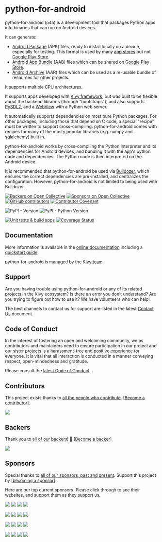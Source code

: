 # python-for-android

python-for-android (p4a) is a development tool that packages Python apps into
binaries that can run on Android devices.

It can generate: 

* [Android Package](https://en.wikipedia.org/wiki/Apk_(file_format)) (APK)
  files, ready to install locally on a device, especially for testing. This format
  is used by many [app stores](https://en.wikipedia.org/wiki/List_of_Android_app_stores)
  but not [Google Play Store](https://play.google.com/store/). 
* [Android App Bundle](https://developer.android.com/guide/app-bundle/faq) 
  (AAB) files which can be shared on [Google Play Store](https://play.google.com/store/).
* [Android Archive](https://developer.android.com/studio/projects/android-library)
  (AAR) files which can be used as a re-usable bundle of resources for other 
  projects.
 
It supports multiple CPU architectures.

It supports apps developed with [Kivy framework](http://kivy.org), but was
built to be flexible about the backend libraries (through "bootstraps"), and 
also supports [PySDL2](https://pypi.org/project/PySDL2/), and a
[WebView](https://developer.android.com/reference/android/webkit/WebView) with
a Python web server.

It automatically supports dependencies on most pure Python packages. For other
packages, including those that depend on C code, a special "recipe" must be 
written to support cross-compiling. python-for-android comes with recipes for
many of the mosty popular libraries (e.g. numpy and sqlalchemy) built in.

python-for-android works by cross-compiling the Python interpreter and its
dependencies for Android devices, and bundling it with the app's python code
and dependencies. The Python code is then interpreted on the Android device.

It is recommended that python-for-android be used via 
[Buildozer](https://buildozer.readthedocs.io/), which ensures the correct
dependencies are pre-installed, and centralizes the configuration. However, 
python-for-android is not limited to being used with Buildozer.

[![Backers on Open Collective](https://opencollective.com/kivy/backers/badge.svg)](#backers)
[![Sponsors on Open Collective](https://opencollective.com/kivy/sponsors/badge.svg)](#sponsors)
[![GitHub contributors](https://img.shields.io/github/contributors-anon/kivy/python-for-android)](https://github.com/kivy/python-for-android/graphs/contributors)
[![Contributor Covenant](https://img.shields.io/badge/Contributor%20Covenant-2.1-4baaaa.svg)](CODE_OF_CONDUCT.md)

![PyPI - Version](https://img.shields.io/pypi/v/python-for-android)
![PyPI - Python Version](https://img.shields.io/pypi/pyversions/python-for-android)

[![Unit tests & build apps](https://github.com/kivy/python-for-android/workflows/Unit%20tests%20&%20build%20apps/badge.svg?branch=develop)](https://github.com/kivy/python-for-android/actions?query=workflow%3A%22Unit+tests+%26+build+apps%22)
[![Coverage Status](https://coveralls.io/repos/github/kivy/python-for-android/badge.svg?branch=develop&kill_cache=1)](https://coveralls.io/github/kivy/python-for-android?branch=develop)

## Documentation

More information is available in the 
[online documentation](https://python-for-android.readthedocs.io) including a
[quickstart guide](https://python-for-android.readthedocs.io/en/latest/quickstart.html).

python-for-android is managed by the [Kivy team](https://kivy.org).

## Support

Are you having trouble using python-for-android or any of its related projects
in the Kivy ecosystem?
Is there an error you don’t understand? Are you trying to figure out how to use 
it? We have volunteers who can help!

The best channels to contact us for support are listed in the latest 
[Contact Us](https://github.com/kivy/pyton-for-android/blob/master/CONTACT.md)
document.

## Code of Conduct

In the interest of fostering an open and welcoming community, we as 
contributors and maintainers need to ensure participation in our project and 
our sister projects is a harassment-free and positive experience for everyone. 
It is vital that all interaction is conducted in a manner conveying respect, 
open-mindedness and gratitude.

Please consult the [latest Code of Conduct](https://github.com/kivy/python-for-android/blob/master/CODE_OF_CONDUCT.md).

## Contributors

This project exists thanks to 
[all the people who contribute](https://github.com/kivy/python-for-android/graphs/contributors).
[[Become a contributor](CONTRIBUTING.md)].

<img src="https://contrib.nn.ci/api?repo=kivy/python-for-android&pages=5&no_bot=true&radius=22&cols=18">

## Backers

Thank you to [all of our backers](https://opencollective.com/kivy)! 
🙏 [[Become a backer](https://opencollective.com/kivy#backer)]

<img src="https://opencollective.com/kivy/backers.svg?width=890&avatarHeight=44&button=false">

## Sponsors

Special thanks to 
[all of our sponsors, past and present](https://opencollective.com/kivy).
Support this project by 
[[becoming a sponsor](https://opencollective.com/kivy#sponsor)].

Here are our top current sponsors. Please click through to see their websites,
and support them as they support us. 

<!--- See https://github.com/orgs/kivy/discussions/15 for explanation of this code. -->
<a href="https://opencollective.com/kivy/sponsor/0/website" target="_blank"><img src="https://opencollective.com/kivy/sponsor/0/avatar.svg"></a>
<a href="https://opencollective.com/kivy/sponsor/1/website" target="_blank"><img src="https://opencollective.com/kivy/sponsor/1/avatar.svg"></a>
<a href="https://opencollective.com/kivy/sponsor/2/website" target="_blank"><img src="https://opencollective.com/kivy/sponsor/2/avatar.svg"></a>
<a href="https://opencollective.com/kivy/sponsor/3/website" target="_blank"><img src="https://opencollective.com/kivy/sponsor/3/avatar.svg"></a>

<a href="https://opencollective.com/kivy/sponsor/4/website" target="_blank"><img src="https://opencollective.com/kivy/sponsor/4/avatar.svg"></a>
<a href="https://opencollective.com/kivy/sponsor/5/website" target="_blank"><img src="https://opencollective.com/kivy/sponsor/5/avatar.svg"></a>
<a href="https://opencollective.com/kivy/sponsor/6/website" target="_blank"><img src="https://opencollective.com/kivy/sponsor/6/avatar.svg"></a>
<a href="https://opencollective.com/kivy/sponsor/7/website" target="_blank"><img src="https://opencollective.com/kivy/sponsor/7/avatar.svg"></a>

<a href="https://opencollective.com/kivy/sponsor/8/website" target="_blank"><img src="https://opencollective.com/kivy/sponsor/8/avatar.svg"></a>
<a href="https://opencollective.com/kivy/sponsor/9/website" target="_blank"><img src="https://opencollective.com/kivy/sponsor/9/avatar.svg"></a>
<a href="https://opencollective.com/kivy/sponsor/10/website" target="_blank"><img src="https://opencollective.com/kivy/sponsor/10/avatar.svg"></a>
<a href="https://opencollective.com/kivy/sponsor/11/website" target="_blank"><img src="https://opencollective.com/kivy/sponsor/11/avatar.svg"></a>

<a href="https://opencollective.com/kivy/sponsor/12/website" target="_blank"><img src="https://opencollective.com/kivy/sponsor/12/avatar.svg"></a>
<a href="https://opencollective.com/kivy/sponsor/13/website" target="_blank"><img src="https://opencollective.com/kivy/sponsor/13/avatar.svg"></a>
<a href="https://opencollective.com/kivy/sponsor/14/website" target="_blank"><img src="https://opencollective.com/kivy/sponsor/14/avatar.svg"></a>
<a href="https://opencollective.com/kivy/sponsor/15/website" target="_blank"><img src="https://opencollective.com/kivy/sponsor/15/avatar.svg"></a>
